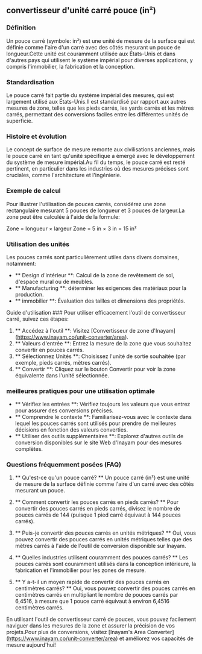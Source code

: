 ## convertisseur d'unité carré pouce (in²)

### Définition
Un pouce carré (symbole: in²) est une unité de mesure de la surface qui est définie comme l'aire d'un carré avec des côtés mesurant un pouce de longueur.Cette unité est couramment utilisée aux États-Unis et dans d'autres pays qui utilisent le système impérial pour diverses applications, y compris l'immobilier, la fabrication et la conception.

### Standardisation
Le pouce carré fait partie du système impérial des mesures, qui est largement utilisé aux États-Unis.Il est standardisé par rapport aux autres mesures de zone, telles que les pieds carrés, les yards carrés et les mètres carrés, permettant des conversions faciles entre les différentes unités de superficie.

### Histoire et évolution
Le concept de surface de mesure remonte aux civilisations anciennes, mais le pouce carré en tant qu'unité spécifique a émergé avec le développement du système de mesure impérial.Au fil du temps, le pouce carré est resté pertinent, en particulier dans les industries où des mesures précises sont cruciales, comme l'architecture et l'ingénierie.

### Exemple de calcul
Pour illustrer l'utilisation de pouces carrés, considérez une zone rectangulaire mesurant 5 pouces de longueur et 3 pouces de largeur.La zone peut être calculée à l'aide de la formule:

Zone = longueur × largeur
Zone = 5 in × 3 in = 15 in²

### Utilisation des unités
Les pouces carrés sont particulièrement utiles dans divers domaines, notamment:
- ** Design d'intérieur **: Calcul de la zone de revêtement de sol, d'espace mural ou de meubles.
- ** Manufacturing **: déterminer les exigences des matériaux pour la production.
- ** immobilier **: Évaluation des tailles et dimensions des propriétés.

Guide d'utilisation ###
Pour utiliser efficacement l'outil de convertisseur carré, suivez ces étapes:
1. ** Accédez à l'outil **: Visitez [Convertisseur de zone d'Inayam] (https://www.inayam.co/unit-converter/area).
2. ** Valeurs d'entrée **: Entrez la mesure de la zone que vous souhaitez convertir en pouces carrés.
3. ** Sélectionnez Unités **: Choisissez l'unité de sortie souhaitée (par exemple, pieds carrés, mètres carrés).
4. ** Convertir **: Cliquez sur le bouton Convertir pour voir la zone équivalente dans l'unité sélectionnée.

### meilleures pratiques pour une utilisation optimale
- ** Vérifiez les entrées **: Vérifiez toujours les valeurs que vous entrez pour assurer des conversions précises.
- ** Comprendre le contexte **: Familiarisez-vous avec le contexte dans lequel les pouces carrés sont utilisés pour prendre de meilleures décisions en fonction des valeurs converties.
- ** Utiliser des outils supplémentaires **: Explorez d'autres outils de conversion disponibles sur le site Web d'Inayam pour des mesures complètes.

### Questions fréquemment posées (FAQ)

1. ** Qu'est-ce qu'un pouce carré? **
Un pouce carré (in²) est une unité de mesure de la surface définie comme l'aire d'un carré avec des côtés mesurant un pouce.

2. ** Comment convertir les pouces carrés en pieds carrés? **
Pour convertir des pouces carrés en pieds carrés, divisez le nombre de pouces carrés de 144 (puisque 1 pied carré équivaut à 144 pouces carrés).

3. ** Puis-je convertir des pouces carrés en unités métriques? **
Oui, vous pouvez convertir des pouces carrés en unités métriques telles que des mètres carrés à l'aide de l'outil de conversion disponible sur Inayam.

4. ** Quelles industries utilisent couramment des pouces carrés? **
Les pouces carrés sont couramment utilisés dans la conception intérieure, la fabrication et l'immobilier pour les zones de mesure.

5. ** Y a-t-il un moyen rapide de convertir des pouces carrés en centimètres carrés? **
Oui, vous pouvez convertir des pouces carrés en centimètres carrés en multipliant le nombre de pouces carrés par 6,4516, à mesure que 1 pouce carré équivaut à environ 6,4516 centimètres carrés.

En utilisant l'outil de convertisseur carré de pouces, vous pouvez facilement naviguer dans les mesures de la zone et assurer la précision de vos projets.Pour plus de conversions, visitez [Inayam's Area Converter] (https://www.inayam.co/unit-converter/area) et améliorez vos capacités de mesure aujourd'hui!
